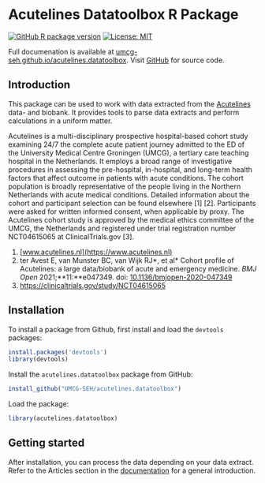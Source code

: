 # Acutelines Datatoolbox R Package

<!-- badges: start -->
[![GitHub R package version](https://img.shields.io/github/r-package/v/UMCG-SEH/acutelines.datatoolbox?logo=R)](https://github.com/UMCG-SEH/acutelines.datatoolbox/releases)
[![License: MIT](https://img.shields.io/badge/License-MIT-yellow.svg)](https://opensource.org/licenses/MIT)
<!-- badges: end -->

Full documenation is available at [umcg-seh.github.io/acutelines.datatoolbox](https://umcg-seh.github.io/acutelines.datatoolbox/). Visit [GitHub](https://github.com/UMCG-SEH/acutelines.datatoolbox) for source code.

## Introduction
This package can be used to work with data extracted from the [Acutelines](https://umcgresearch.org/w/acutelines) data- and biobank. It provides tools to parse data extracts and perform calculations in a uniform matter.

Acutelines is a multi-disciplinary prospective hospital-based cohort study examining 24/7 the complete acute patient journey admitted to the ED of the University Medical Centre Groningen (UMCG), a tertiary care teaching hospital in the Netherlands. It employs a broad range of investigative procedures in assessing the pre-hospital, in-hospital, and long-term health factors that affect outcome in patients with acute conditions. The cohort population is broadly representative of the people living in the Northern Netherlands with acute medical conditions. Detailed information about the cohort and participant selection can be found elsewhere [1] [2]. Participants were asked for written informed consent, when applicable by proxy. The Acutelines cohort study is approved by the medical ethics committee of the UMCG, the Netherlands and registered under trial registration number NCT04615065 at ClinicalTrials.gov [3]. 

1. [www.acutelines.nl](https://www.acutelines.nl)
2. ter Avest E, van Munster BC, van Wijk RJ*, et al* Cohort profile of Acutelines: a large data/biobank of acute and emergency medicine. _BMJ Open_ 2021;**11:**e047349. doi: [10.1136/bmjopen-2020-047349](https://doi.org/10.1136/bmjopen-2020-047349)
3. https://clinicaltrials.gov/study/NCT04615065

## Installation
To install a package from Github, first install and load the `devtools` packages:

``` R
install.packages('devtools')
library(devtools)
```

Install the `acutelines.datatoolbox` package from GitHub:

``` R
install_github("UMCG-SEH/acutelines.datatoolbox")
```

Load the package:

``` R
library(acutelines.datatoolbox)
```

## Getting started
After installation, you can process the data depending on your data extract. Refer to the Articles section in the [documentation](https://umcg-seh.github.io/acutelines.datatoolbox/) for a general introduction.